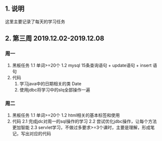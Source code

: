 ## 1. 说明
这里主要记录了每天的学习任务

## 2. 第三周 2019.12.02-2019.12.08
### 周一
1. 黑板任务
    1.1 单词>=20个
    1.2 mysql 15条查询语句 + update语句 + insert 语句
2. 代码
    1. 学习java中的日期相关的类 Date
    2. 使用jdbc将学习中的slq全部操作一遍
    
### 周二
1. 黑板任务
    1.1 单词>=20个
    1.2 html相关的基本标签和使用
2. 代码
    2.1 完成jdc对周一的sql操作的学习
    2.2 尝试优化jdbc操作，让每个方法更加智能
    2.3 servlet学习，不做过多要求>=3个课时，主要是理解，形成笔记，写出对应的代码
    
    